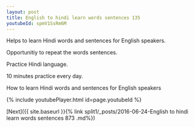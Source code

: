 ```yaml
---
layout: post
title: English to hindi learn words sentences 135 
youtubeId: spmV1SsRm6M
---
```

 
 
Helps to learn Hindi words and sentences for English speakers.

Opportunitiy to repeat the words sentences. 

Practice Hindi language. 
 
10 minutes practice every day. 
 
How to learn Hindi words and sentences for English speakers 
 
{% include youtubePlayer.html id=page.youtubeId %}
 
 
[Next]({{ site.baseurl }}{% link  split1/_posts/2016-06-24-English to hindi learn words sentences 873 .md%})
 
